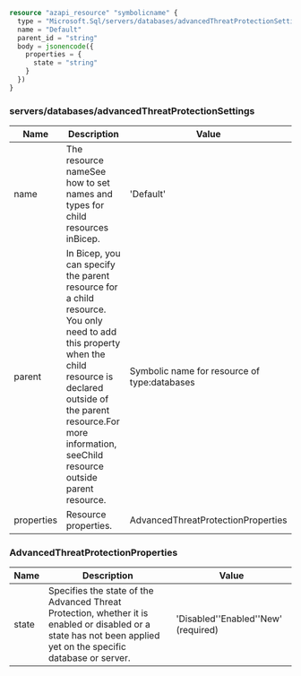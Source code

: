 ```terraform
resource "azapi_resource" "symbolicname" {
  type = "Microsoft.Sql/servers/databases/advancedThreatProtectionSettings@2022-05-01-preview"
  name = "Default"
  parent_id = "string"
  body = jsonencode({
    properties = {
      state = "string"
    }
  })
}

```

### servers/databases/advancedThreatProtectionSettings

| Name | Description | Value |
|-|-|-|
| name | The resource nameSee how to set names and types for child resources inBicep. | 'Default' |
| parent | In Bicep, you can specify the parent resource for a child resource. You only need to add this property when the child resource is declared outside of the parent resource.For more information, seeChild resource outside parent resource. | Symbolic name for resource of type:databases |
| properties | Resource properties. | AdvancedThreatProtectionProperties |


### AdvancedThreatProtectionProperties

| Name | Description | Value |
|-|-|-|
| state | Specifies the state of the Advanced Threat Protection, whether it is enabled or disabled or a state has not been applied yet on the specific database or server. | 'Disabled''Enabled''New' (required) |


